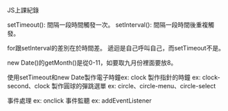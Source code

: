 JS上課紀錄

setTimeout(): 間隔一段時間觸發一次。
setInterval(): 間隔一段時間後重複觸發。

for跟setInterval的差別在於時間差。
遞迴是自己呼叫自己，而setTimeout不是。

new Date()的getMonth()是從0-11，如要取九月份裡面要放8。

使用setTimeout和new Date製作電子時鐘ex: clock
製作指針的時鐘 ex: clock-second、clock
製作圓球的彈跳選單 ex: circle、circle-menu、circle-select

事件處理 ex: onclick
事件監聽 ex: addEventListener
